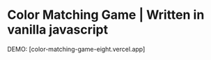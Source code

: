 # Color Matching Game | Written in vanilla javascript

DEMO: [color-matching-game-eight.vercel.app]
